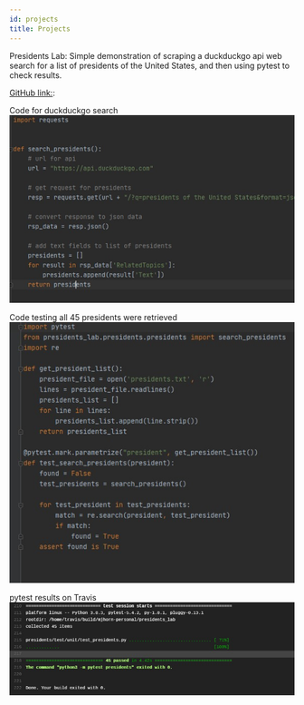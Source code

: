 ```yaml
---
id: projects
title: Projects
---
```

Presidents Lab:
Simple demonstration of scraping a duckduckgo api web search for a list of presidents of the United States, and then using pytest to check results.

[GitHub link:](https://github.com/mjhorn-personal/presidents_lab):

Code for duckduckgo search
![Screenshot of presidents.py code](./assets/presidents.jpg)

Code testing all 45 presidents were retrieved
![Screenshot of test_presidents.py code](./assets/test_presidents.jpg)

pytest results on Travis
![Screenshot of pytest results from travis ci](./assets/travis.jpg)

